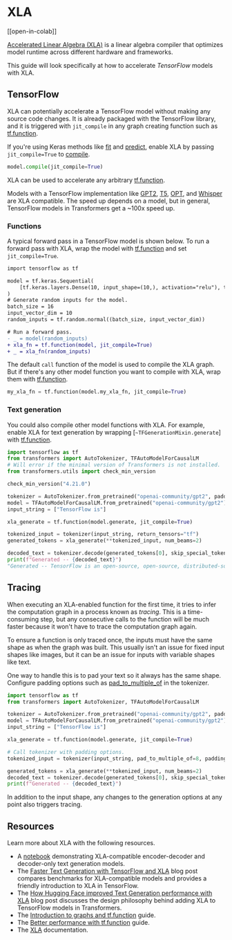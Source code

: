 <!--Copyright 2024 The HuggingFace Team. All rights reserved.

Licensed under the Apache License, Version 2.0 (the "License"); you may not use this file except in compliance with
the License. You may obtain a copy of the License at

http://www.apache.org/licenses/LICENSE-2.0

Unless required by applicable law or agreed to in writing, software distributed under the License is distributed on
an "AS IS" BASIS, WITHOUT WARRANTIES OR CONDITIONS OF ANY KIND, either express or implied. See the License for the
specific language governing permissions and limitations under the License.

⚠️ Note that this file is in Markdown but contain specific syntax for our doc-builder (similar to MDX) that may not be
rendered properly in your Markdown viewer.

-->

# XLA

[[open-in-colab]]

[Accelerated Linear Algebra (XLA)](https://openxla.org/xla) is a linear algebra compiler that optimizes model runtime across different hardware and frameworks.

This guide will look specifically at how to accelerate *TensorFlow* models with XLA.

## TensorFlow

XLA can potentially accelerate a TensorFlow model without making any source code changes. It is already packaged with the TensorFlow library, and it is triggered with `jit_compile` in any graph creating function such as [tf.function](https://www.tensorflow.org/api_docs/python/tf/function).

If you're using Keras methods like [fit](https://keras.io/api/models/model_training_apis/#fit-method) and [predict](https://keras.io/api/models/model_training_apis/#predict-method), enable XLA by passing `jit_compile=True` to [compile](https://keras.io/api/models/model_training_apis/#compile-method).

```py
model.compile(jit_compile=True)
```

XLA can be used to accelerate any arbitrary [tf.function](https://www.tensorflow.org/api_docs/python/tf/function).

Models with a TensorFlow implementation like [GPT2](./model_doc/gpt2), [T5](./model_doc/t5), [OPT](./model_doc/opt), and [Whisper](./model_doc/whisper) are XLA compatible. The speed up depends on a model, but in general, TensorFlow models in Transformers get a ~100x speed up.

### Functions

A typical forward pass in a TensorFlow model is shown below. To run a forward pass with XLA, wrap the model with [tf.function](https://www.tensorflow.org/api_docs/python/tf/function) and set `jit_compile=True`.

```diff
import tensorflow as tf

model = tf.keras.Sequential(
    [tf.keras.layers.Dense(10, input_shape=(10,), activation="relu"), tf.keras.layers.Dense(5, activation="softmax")]
)
# Generate random inputs for the model.
batch_size = 16
input_vector_dim = 10
random_inputs = tf.random.normal((batch_size, input_vector_dim))

# Run a forward pass.
- _ = model(random_inputs)
+ xla_fn = tf.function(model, jit_compile=True)
+ _ = xla_fn(random_inputs)
```

The default `call` function of the model is used to compile the XLA graph. But if there's any other model function you want to compile with XLA, wrap them with [tf.function](https://www.tensorflow.org/api_docs/python/tf/function).

```py
my_xla_fn = tf.function(model.my_xla_fn, jit_compile=True)
```

### Text generation

You could also compile other model functions with XLA. For example, enable XLA for text generation by wrapping [`~TFGenerationMixin.generate`] with [tf.function](https://www.tensorflow.org/api_docs/python/tf/function).

```py
import tensorflow as tf
from transformers import AutoTokenizer, TFAutoModelForCausalLM
# Will error if the minimal version of Transformers is not installed.
from transformers.utils import check_min_version

check_min_version("4.21.0")

tokenizer = AutoTokenizer.from_pretrained("openai-community/gpt2", padding_side="left", pad_token="</s>")
model = TFAutoModelForCausalLM.from_pretrained("openai-community/gpt2")
input_string = ["TensorFlow is"]

xla_generate = tf.function(model.generate, jit_compile=True)

tokenized_input = tokenizer(input_string, return_tensors="tf")
generated_tokens = xla_generate(**tokenized_input, num_beams=2)

decoded_text = tokenizer.decode(generated_tokens[0], skip_special_tokens=True)
print(f"Generated -- {decoded_text}")
"Generated -- TensorFlow is an open-source, open-source, distributed-source application framework for the"
```

## Tracing

When executing an XLA-enabled function for the first time, it tries to infer the computation graph in a process known as *tracing*. This is a time-consuming step, but any consecutive calls to the function will be much faster because it won't have to trace the computation graph again.

To ensure a function is only traced once, the inputs must have the same shape as when the graph was built. This usually isn't an issue for fixed input shapes like images, but it can be an issue for inputs with variable shapes like text.

One way to handle this is to pad your text so it always has the same shape. Configure padding options such as [pad_to_multiple_of](https://hf.co/docs/transformers/internal/tokenization_utils#transformers.PreTrainedTokenizerBase.pad.pad_to_multiple_of) in the tokenizer.

```py
import tensorflow as tf
from transformers import AutoTokenizer, TFAutoModelForCausalLM

tokenizer = AutoTokenizer.from_pretrained("openai-community/gpt2", padding_side="left", pad_token="</s>")
model = TFAutoModelForCausalLM.from_pretrained("openai-community/gpt2")
input_string = ["TensorFlow is"]

xla_generate = tf.function(model.generate, jit_compile=True)

# Call tokenizer with padding options.
tokenized_input = tokenizer(input_string, pad_to_multiple_of=8, padding=True, return_tensors="tf")

generated_tokens = xla_generate(**tokenized_input, num_beams=2)
decoded_text = tokenizer.decode(generated_tokens[0], skip_special_tokens=True)
print(f"Generated -- {decoded_text}")
```

In addition to the input shape, any changes to the generation options at any point also triggers tracing.

## Resources

Learn more about XLA with the following resources.

- A [notebook](https://colab.research.google.com/github/huggingface/blog/blob/main/notebooks/91_tf_xla_generate.ipynb) demonstrating XLA-compatible encoder-decoder and decoder-only text generation models.
- The [Faster Text Generation with TensorFlow and XLA](https://hf.co/blog/tf-xla-generate) blog post compares benchmarks for XLA-compatible models and provides a friendly introduction to XLA in TensorFlow.
- The [How Hugging Face improved Text Generation performance with XLA](https://blog.tensorflow.org/2022/11/how-hugging-face-improved-text-generation-performance-with-xla.html) blog post discusses the design philosophy behind adding XLA to TensorFlow models in Transformers.
- The [Introduction to graphs and tf.function](https://www.tensorflow.org/guide/intro_to_graphs) guide.
- The [Better performance with tf.function](https://www.tensorflow.org/guide/function) guide.
- The [XLA](https://openxla.org/xla) documentation.
